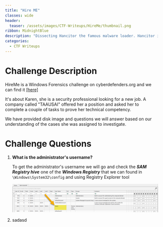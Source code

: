 ```yaml
---
title: "Hire ME"
classes: wide
header:
  teaser: /assets/images/CTF-Writeups/HireMe/thumbnail.png
ribbon: MidnightBlue
description: "Dissecting Hancitor the famous malware loader. Hancitor is currently in the wild sneaking into organizations using phishing campaign ..."
categories:
  - CTF Writeups
---
```



# Challenge Description

HireMe  is a Windows Forensics challenge on cyberdefenders.org and we can find it [[here]](https://cyberdefenders.org/labs/62) 

It's about Karen, she is a security professional looking for a new job. A company called "TAAUSAI" offered her a position and asked her to complete a couple of tasks to prove her technical competency. 

We have provided disk image and questions we will answer based on our understanding of the cases she was assigned to investigate.

# Challenge Questions

1. **What is the administrator's username?** 

   To get the administrator's username we will go and check the ***SAM Registry hive*** one of the ***Windows Registry*** that we can found in  `\Windows\System32\config` and using Registry Explorer tool 

   [![](/assets/images/CTF-Writeups/HireMe/Q1.png)](/assets/images/CTF-Writeups/HireMe/Q1.png)

2. sadasd

